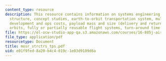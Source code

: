 ```yaml
---
content_type: resource
description: This resource contains information on systems engineering process, orbiter
  structure, concept studies, earth-to-orbit transportation system, multi-year budgets,
  development and ops costs, payload mass and size (delivery and return), operational
  orbits, fully or partially reusable flight systems, turn-around time and entry cross-range.
file: https://ol-ocw-studio-app-qa.s3.amazonaws.com/courses/16-885j-aircraft-systems-engineering-fall-2005/e01f9fed8a20b4c4019c1e03d9109d6a_mosr_strctrs_tps.pdf
file_type: application/pdf
resourcetype: Document
title: mosr_strctrs_tps.pdf
uid: e01f9fed-8a20-b4c4-019c-1e03d9109d6a
---
```

